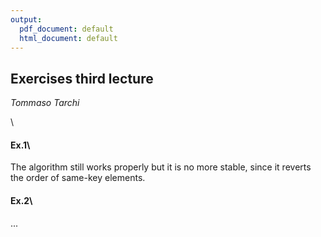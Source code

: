 ```yaml
---
output:
  pdf_document: default
  html_document: default
---
```

## Exercises third lecture

*Tommaso Tarchi*

\

#### Ex.1\

The algorithm still works properly but it is no more stable, since it reverts the order of same-key elements.

#### Ex.2\

...